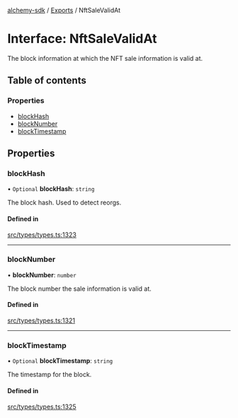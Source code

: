 [alchemy-sdk](../README.md) / [Exports](../modules.md) / NftSaleValidAt

# Interface: NftSaleValidAt

The block information at which the NFT sale information is valid at.

## Table of contents

### Properties

- [blockHash](NftSaleValidAt.md#blockhash)
- [blockNumber](NftSaleValidAt.md#blocknumber)
- [blockTimestamp](NftSaleValidAt.md#blocktimestamp)

## Properties

### blockHash

• `Optional` **blockHash**: `string`

The block hash. Used to detect reorgs.

#### Defined in

[src/types/types.ts:1323](https://github.com/alchemyplatform/alchemy-sdk-js/blob/5992f68/src/types/types.ts#L1323)

___

### blockNumber

• **blockNumber**: `number`

The block number the sale information is valid at.

#### Defined in

[src/types/types.ts:1321](https://github.com/alchemyplatform/alchemy-sdk-js/blob/5992f68/src/types/types.ts#L1321)

___

### blockTimestamp

• `Optional` **blockTimestamp**: `string`

The timestamp for the block.

#### Defined in

[src/types/types.ts:1325](https://github.com/alchemyplatform/alchemy-sdk-js/blob/5992f68/src/types/types.ts#L1325)
